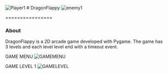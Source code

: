 ![Player1](https://github.com/user-attachments/assets/5845ae40-276f-492a-a248-a5f247decc09)  # DragonFlappy ![enemy1](https://github.com/user-attachments/assets/9212c087-ae77-4003-a8b7-0e324898fe77)

================




### About

DragonFlappy is a 2D arcade game developed with Pygame. The game has 3 levels and each level level end with a timeout event.

GAME MENU ![GAMEMENU](https://github.com/user-attachments/assets/cb022dd9-f420-47d8-b8d3-0e279e1e03bd)

GAME LEVEL 1 ![GAMELEVEL](https://github.com/user-attachments/assets/426d00ba-2cb5-444f-abe7-d49c64813b38)
